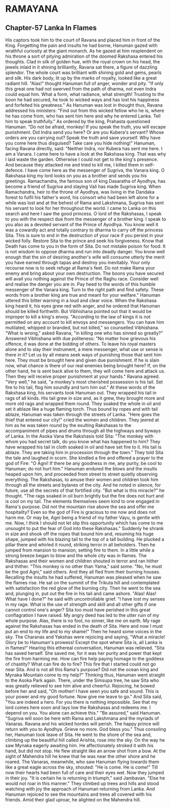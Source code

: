 # RAMAYANA
## Chapter-57 Lanka In Flames

His captors took him to the court of Ravana and placed him in front of the King. Forgetting the pain and insults he had borne, Hanuman gazed with wrathful curiosity at the giant monarch. As he gazed at him resplendent on his throne a sort of pitying admiration of the doomed Rakshasa entered his thoughts. Clad in silk of golden hue, with the royal crown on his head, the jewels inlaid in it shining brilliantly, Ravana sat there, a figure of dazzling splendor. The whole court was brilliant with shining gold and gems, pearls and silk. His dark body, lit up by the marks of royalty, looked like a great radiant hill. "Alas!" thought Hanuman full of anger, wonder and pity. "If only this great one had not swerved from the path of dharma, not even Indra could equal him. What a form, what radiance, what strength! Trusting to the boon he had secured, he took to wicked ways and has lost his happiness and forfeited his greatness." As Hanuman was lost in thought thus, Ravana addressed his ministers: "Find out from this wicked fellow who he is, where he has come from, who has sent him here and why he entered Lanka. Tell him to speak truthfully." As ordered by the king, Prahasta questioned Hanuman. "Do not be afraid, monkey! If you speak the truth, you will escape punishment. Did Indra send you here? Or are you Kubera's servant? Whose orders are you carrying out? Speak the truth and save yourself. Why have you come here thus disguised? Take care you hide nothing!" Hanuman, facing Ravana directly, said: "Neither Indra, nor Kubera has sent me here. I am a Vanara. I came here to have a look at the Rakshasa king. That was why I laid waste the garden. Otherwise I could not get to the king's presence. And because they attacked me and tried to kill me, I killed them in self-defence. I have come here as the messenger of Sugriva, the Vanara king. O Rakshasa king my lord looks on you as a brother and sends you his greetings. Ramachandra, the famous son of king Dasaratha of Ayodhya, has become a friend of Sugriva and slaying Vali has made Sugriva king. When Ramachandra, heir to the throne of Ayodhya, was living in the Dandaka forest to fulfil his father's word, his consort who had been left alone for a while was lost and at the behest of Rama and Lakshmana, Sugriva has sent his servant to look for her throughout the world. I came to Lanka on this search and here I saw the good princess. O lord of the Rakshasas, I speak to you with the respect due from the messenger of a brother king. I speak to you also as a devoted servant of the Prince of Ayodhya. You know well it was a cowardly act and totally contrary to dharma to carry off the princess Sita. This is sure to end in the destruction of your race if you persist in your wicked folly. Restore Sita to the prince and seek his forgiveness. Know that Death has come to you in the form of Sita. Do not mistake poison for food. It is not wisdom to oppose dharma and run into deadly danger. You know well enough that the sin of desiring another's wife will consume utterly the merit you have earned through tapas and destroy you inevitably. Your only recourse now is to seek refuge at Rama's feet. Do not make Rama your enemy and bring about your own destruction. The boons you have secured will avail you nothing against the Prince of the Raghu race. Consider well and realise the danger you are in. Pay heed to the words of this humble messenger of the Vanara king. Turn to the right path and find safety. These words from a brother king are true and meant for your welfare." Hanuman uttered this bitter warning in a loud and clear voice. When the Rakshasa king heard it, his eyes grew red with anger, and he ordered that Hanuman should be killed forthwith. But Vibhishana pointed out that it would be improper to kill a king's envoy. "According to the law of kings it is not permitted on any account to kill envoys and messengers. You can have him mutilated, whipped or branded, but not killed," so counselled Vibhishana. "What is wrong," asked Ravana, "in killing one who has sinned so greatly?" Answered Vibhishana with due politeness: "No matter how grievous his offence, it was done at the bidding of others. To leave his royal masters alone and to slay their instrument, a mere messenger, what use or sense is there in it? Let us by all means seek ways of punishing those that sent him here. They must be brought here and given due punishment. If he is slain now, what chance is there of our real enemies being brought here? If, on the other hand, he is sent back alive to them, they will come here and attack us. Then they will receive proper punishment at your hands." Ravana agreed. "Very well," he said, "a monkey's most cherished possession is his tail. Set fire to his tail, flog him soundly and turn him out." At these words of the Rakshasa king, his servants took Hanuman out. They wrapped his tail in rags of all kinds. His tail grew in size and, as it grew, they brought more and more old rags and wrapped them round. They soaked the whole in oil and set it ablaze like a huge flaming torch. Thus bound by ropes and with tail ablaze, Hanuman was taken through the streets of Lanka. "Here goes the thief that entered our city!" cried the women and children. They jeered at him as he was taken round by the exulting Rakshasas to the accompaniment of pipes and drums through all the highways and byways of Lanka. In the Asoka Vana the Rakshasis told Sita: "The monkey with whom you had secret talk, do you know what has happened to him? They have wrapped his tail in cloth soaked in oil and have set fire to it. His tail is ablaze. They are taking him in procession through the town." They told Sita the tale and laughed in scorn. She kindled a fire and offered a prayer to the god of Fire: "O Agni! If there be any goodness in me, any purity, be cool to Hanuman; do not hurt him." Hanuman endured the blows and the insults heaped upon him, and proceeded from street to street quietly observing everything. The Rakshasas, to amuse their women and children took him through all the streets and bylanes of the city. And he noted in silence, for future, use all the secrets of that fortified city. "But what is this miracle?" he thought. "The rags soaked in oil burn brightly but the fire does not hurt and is cool on my tail. The elements themselves seem kind to one engaged in Rama's purpose. Did not the mountain rise above the sea and offer me hospitality? Even so the god of Fire is gracious to me now and does not harm me. Or may be, Agni being a friend of my father Vayu, is gentle with me. Now, I think I should not let slip this opportunity which has come to me unsought to put the fear of God into these Rakshasas." Suddenly he shrank in size and shook off the ropes that bound him and, resuming his huge shape, jumped with his blazing tail to the top of a tall building. He plucked a pillar there and whirled it round, striking terror in all beholders. Then he jumped from mansion to mansion, setting fire to them. In a little while a strong breeze began to blow and the whole city was in flames. The Rakshasas and their women and children shouted in terror and ran hither and thither. "This monkey is no other than Yama," said some. "No, he must be the god Agni," said others. And they all fled from their burning houses. Recalling the insults he had suffered, Hanuman was pleased when he saw the flames rise. He sat on the summit of the Trikuta hill and contemplated with satisfaction the red glow of the burning city. Then he went to the sea and, plunging in, put out the fire in his tail and came ashore. "Alas! Alas! What have I done?" he said with uncontrollable grief. "I have lost my senses in my rage. What is the use of strength and skill and all other gifts if one cannot control one's anger? Sita too must have perished in this great conflagration I have raised. My angry deed has led to the utter ruin of my whole purpose. Alas, there is no fool, no sinner, like me on earth. My rage against the Rakshasas has ended in the death of Sita. Here and now I must put an end to my life and to my shame!" Then he heard some voices in the sky. The Charanas and Yakshas were rejoicing and saying, "What a miracle! Glory be to Hanuman's prowess! Except the spot where Sita is, all Lanka is in flames!" Hearing this ethereal conversation, Hanuman was relieved. "Sita has saved herself. She saved me, for it was her purity and power that kept the fire from harming me. How can fire help paying homage to the goddess of chastity? What can fire do to fire? This fire that I started could not go near Sita. And is not all this Rama's purpose? Did not the ocean king and Mynaka Mountain come to my help?" Thinking thus, Hanuman went straight to the Asoka Park again. There, under the Simsupa tree, he saw Sita who was greatly relieved to see him alive and cheerful. Rejoicing, he bowed before her and said, "Oh mother! I have seen you safe and sound. This is your power and my good fortune. Now give me leave to go." And Sita said, "You are indeed a hero. For you there is nothing impossible. See that my lord comes here soon and lays low the Rakshasas and redeems me. I depend on you. You alone can achieve this." "Be assured," said Hanuman. "Sugriva will soon be here with Rama and Lakshmana and the myriads of Vanaras. Ravana and his wicked hordes will perish. The happy prince will return with you to Ayodhya. Grieve no more. God bless you." Thus consoling her, Hanuman took leave of Sita. He went to the shore of the sea and, climbing up the beautiful hill called Arishta, rose into the sky. On the way he saw Mynaka eagerly awaiting him. He affectionately stroked it with his hand, but did not stop. He flew straight like an arrow shot from a bow. At the sight of Mahendra hill he knew that he was near the other shore and he roared. The Vanaras, meanwhile, who saw Hanuman flying towards them like a great eagle across the sky, shouted: "He is come. He is come!" Till now their hearts had been full of care and their eyes wet. Now they jumped in their joy. "It is certain he is returning in triumph," said Jambavan. "Else he would not roar in this manner." They climbed up trees and hills and stood watching with joy the approach of Hanuman returning from Lanka. And Hanuman rejoiced to see the mountains and trees all covered with his friends. Amid their glad uproar, he alighted on the Mahendra hill.